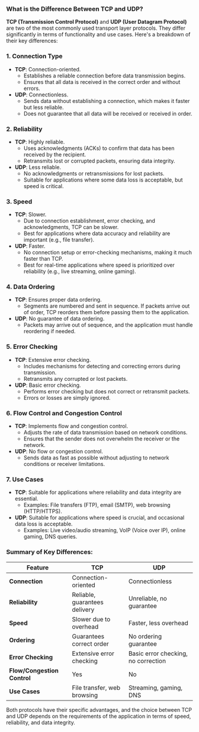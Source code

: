 ### What is the Difference Between TCP and UDP?

**TCP (Transmission Control Protocol)** and **UDP (User Datagram Protocol)** are two of the most commonly used transport layer protocols. They differ significantly in terms of functionality and use cases. Here's a breakdown of their key differences:

### 1. **Connection Type**
   - **TCP**: Connection-oriented.
     - Establishes a reliable connection before data transmission begins.
     - Ensures that all data is received in the correct order and without errors.
   - **UDP**: Connectionless.
     - Sends data without establishing a connection, which makes it faster but less reliable.
     - Does not guarantee that all data will be received or received in order.

### 2. **Reliability**
   - **TCP**: Highly reliable.
     - Uses acknowledgments (ACKs) to confirm that data has been received by the recipient.
     - Retransmits lost or corrupted packets, ensuring data integrity.
   - **UDP**: Less reliable.
     - No acknowledgments or retransmissions for lost packets.
     - Suitable for applications where some data loss is acceptable, but speed is critical.

### 3. **Speed**
   - **TCP**: Slower.
     - Due to connection establishment, error checking, and acknowledgments, TCP can be slower.
     - Best for applications where data accuracy and reliability are important (e.g., file transfer).
   - **UDP**: Faster.
     - No connection setup or error-checking mechanisms, making it much faster than TCP.
     - Best for real-time applications where speed is prioritized over reliability (e.g., live streaming, online gaming).

### 4. **Data Ordering**
   - **TCP**: Ensures proper data ordering.
     - Segments are numbered and sent in sequence. If packets arrive out of order, TCP reorders them before passing them to the application.
   - **UDP**: No guarantee of data ordering.
     - Packets may arrive out of sequence, and the application must handle reordering if needed.

### 5. **Error Checking**
   - **TCP**: Extensive error checking.
     - Includes mechanisms for detecting and correcting errors during transmission.
     - Retransmits any corrupted or lost packets.
   - **UDP**: Basic error checking.
     - Performs error checking but does not correct or retransmit packets.
     - Errors or losses are simply ignored.

### 6. **Flow Control and Congestion Control**
   - **TCP**: Implements flow and congestion control.
     - Adjusts the rate of data transmission based on network conditions.
     - Ensures that the sender does not overwhelm the receiver or the network.
   - **UDP**: No flow or congestion control.
     - Sends data as fast as possible without adjusting to network conditions or receiver limitations.

### 7. **Use Cases**
   - **TCP**: Suitable for applications where reliability and data integrity are essential.
     - Examples: File transfers (FTP), email (SMTP), web browsing (HTTP/HTTPS).
   - **UDP**: Suitable for applications where speed is crucial, and occasional data loss is acceptable.
     - Examples: Live video/audio streaming, VoIP (Voice over IP), online gaming, DNS queries.

### Summary of Key Differences:

| Feature               | TCP                           | UDP                             |
|-----------------------|-------------------------------|---------------------------------|
| **Connection**         | Connection-oriented           | Connectionless                  |
| **Reliability**        | Reliable, guarantees delivery | Unreliable, no guarantee        |
| **Speed**              | Slower due to overhead        | Faster, less overhead           |
| **Ordering**           | Guarantees correct order      | No ordering guarantee           |
| **Error Checking**     | Extensive error checking      | Basic error checking, no correction |
| **Flow/Congestion Control** | Yes                        | No                              |
| **Use Cases**          | File transfer, web browsing   | Streaming, gaming, DNS          |

Both protocols have their specific advantages, and the choice between TCP and UDP depends on the requirements of the application in terms of speed, reliability, and data integrity.